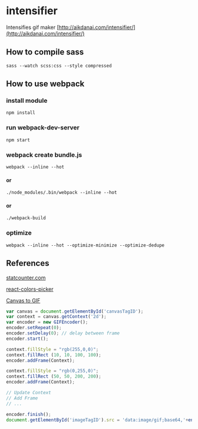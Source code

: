 # intensifier
Intensifies gif maker [http://aikdanai.com/intensifier/](http://aikdanai.com/intensifier/)

## How to compile sass

```
sass --watch scss:css --style compressed
```

## How to use webpack
### install module
```
npm install
```

### run webpack-dev-server
```
npm start
```


### webpack create bundle.js
```
webpack --inline --hot
```
#### or
```
./node_modules/.bin/webpack --inline --hot
```
#### or
```
./webpack-build
```

### optimize
```
webpack --inline --hot --optimize-minimize --optimize-dedupe
```

## References
[statcounter.com](http://statcounter.com/)

[react-colors-picker](https://github.com/react-component/react-colors-picker)

[Canvas to GIF](https://github.com/antimatter15/jsgif)


```javascript
var canvas = document.getElementById('canvasTagID');
var context = canvas.getContext('2d');
var encoder = new GIFEncoder();
encoder.setRepeat(0);
encoder.setDelay(0); // delay between frame
encoder.start();

context.fillStyle = "rgb(255,0,0)";  
context.fillRect (10, 10, 100, 100);  
encoder.addFrame(Context);

context.fillStyle = "rgb(0,255,0)";  
context.fillRect (50, 50, 200, 200);  
encoder.addFrame(Context);

// Update Context
// Add Frame
// ...

encoder.finish();
document.getElementById('imageTagID').src = 'data:image/gif;base64,'+encode64(encoder.stream().getData());
```
